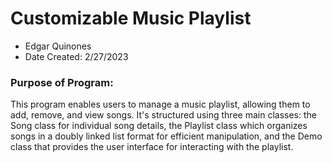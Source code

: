 # Customizable Music Playlist
- Edgar Quinones
- Date Created: 2/27/2023
### Purpose of Program:
This program enables users to manage a music playlist, allowing them to add, remove, and view songs. It's structured using three main classes: the Song class for individual song details, the Playlist class which organizes songs in a doubly linked list format for efficient manipulation, and the Demo class that provides the user interface for interacting with the playlist.

